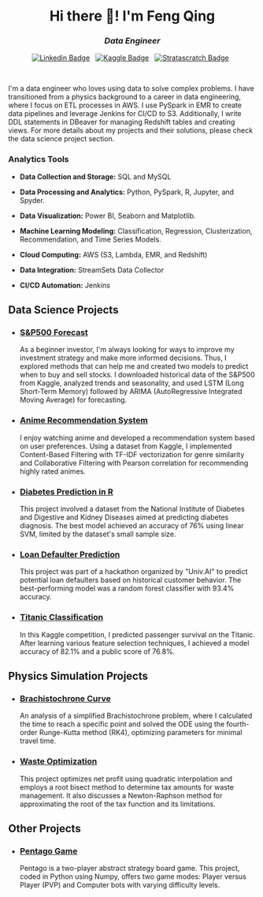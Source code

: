 <h1 align="center">Hi there 👋! I'm Feng Qing</h1>

<h3 align="center"><i>Data Engineer</i></h3>

<div align="center">

[![Linkedin Badge](https://img.shields.io/badge/LinkedIn-0077B5?style=flat&logo=linkedin&logoColor=white)](https://www.linkedin.com/in/chua-feng-qing/)&nbsp;&nbsp;
[![Kaggle Badge](https://img.shields.io/badge/-Kaggle-23BFFF?style=flat&logo=Kaggle&logoColor=white)](https://www.kaggle.com/fengqingg)&nbsp;&nbsp;
[![Stratascratch Badge](https://img.shields.io/badge/MySQL-005C84?style=flat&logo=mysql&logoColor=white)](https://platform.stratascratch.com/user/fengqingg)&nbsp;&nbsp;

</div>

<br>

I'm a data engineer who loves using data to solve complex problems. I have transitioned from a physics background to a career in data engineering, where I focus on ETL processes in AWS. I use PySpark in EMR to create data pipelines and leverage Jenkins for CI/CD to S3. Additionally, I write DDL statements in DBeaver for managing Redshift tables and creating views. For more details about my projects and their solutions, please check the data science project section.

### Analytics Tools

* **Data Collection and Storage:** SQL and MySQL

* **Data Processing and Analytics:** Python, PySpark, R, Jupyter, and Spyder.

* **Data Visualization:** Power BI, Seaborn and Matplotlib.

* **Machine Learning Modeling:** Classification, Regression, Clusterization, Recommendation, and Time Series Models.

* **Cloud Computing:** AWS (S3, Lambda, EMR, and Redshift)

* **Data Integration:** StreamSets Data Collector

* **CI/CD Automation:** Jenkins

## Data Science Projects

* ### [S&P500 Forecast](https://github.com/fengqingg/SANDP500)

    As a beginner investor, I'm always looking for ways to improve my investment strategy and make more informed decisions. Thus, I explored methods that can help me and created two models to predict when to buy and sell stocks. I downloaded historical data of the S&P500 from Kaggle, analyzed trends and seasonality, and used LSTM (Long Short-Term Memory) followed by ARIMA (AutoRegressive Integrated Moving Average) for forecasting.

* ### [Anime Recommendation System](https://github.com/fengqingg/Anime-Recommendation)

    I enjoy watching anime and developed a recommendation system based on user preferences. Using a dataset from Kaggle, I implemented Content-Based Filtering with TF-IDF vectorization for genre similarity and Collaborative Filtering with Pearson correlation for recommending highly rated animes.

* ### [Diabetes Prediction in R](https://github.com/fengqingg/Diabetes-Classification)

    This project involved a dataset from the National Institute of Diabetes and Digestive and Kidney Diseases aimed at predicting diabetes diagnosis. The best model achieved an accuracy of 76% using linear SVM, limited by the dataset's small sample size.

* ### [Loan Defaulter Prediction](https://github.com/fengqingg/Loan-Prediction)

    This project was part of a hackathon organized by "Univ.AI" to predict potential loan defaulters based on historical customer behavior. The best-performing model was a random forest classifier with 93.4% accuracy.

* ### [Titanic Classification](https://github.com/fengqingg/Titanic)

    In this Kaggle competition, I predicted passenger survival on the Titanic. After learning various feature selection techniques, I achieved a model accuracy of 82.1% and a public score of 76.8%.

## Physics Simulation Projects

* ### [Brachistochrone Curve](https://github.com/fengqingg/Brachistochrone-curve)

    An analysis of a simplified Brachistochrone problem, where I calculated the time to reach a specific point and solved the ODE using the fourth-order Runge-Kutta method (RK4), optimizing parameters for minimal travel time.

* ### [Waste Optimization](https://github.com/fengqingg/Waste-Optimization-Analysis)

    This project optimizes net profit using quadratic interpolation and employs a root bisect method to determine tax amounts for waste management. It also discusses a Newton-Raphson method for approximating the root of the tax function and its limitations.

## Other Projects

* ### [Pentago Game](https://github.com/fengqingg/Pentago)

    Pentago is a two-player abstract strategy board game. This project, coded in Python using Numpy, offers two game modes: Player versus Player (PVP) and Computer bots with varying difficulty levels.
